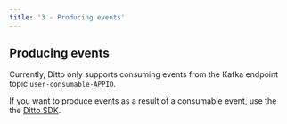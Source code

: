 ```yaml
---
title: '3 - Producing events'
---
```

 
## Producing events

Currently, Ditto only supports consuming events from the Kafka endpoint topic  `user-consumable-APPID`. 

If you want to produce events as a result of a consumable event, use the the [Ditto SDK](/concepts/upsert).